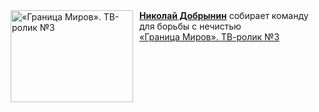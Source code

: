 <!--2025-02-27 11:00:06-->
<div class="yb">
  <div class="rss smaller1 kino_kino"><a href="https://www.kino-teatr.ru/video/46627/" title="«Граница Миров». ТВ-ролик №3"><img src="https://www.kino-teatr.ru/video/7/2/46627/poster.jpg" width="196" height="147" align="left" hspace="5" style="margin: 0px 10px 0px 5px" alt="«Граница Миров». ТВ-ролик №3"/></a><a href=https://www.kino-teatr.ru/kino/acter/m/ros/1295/bio/ target=_blank><strong>Николай Добрынин</strong></a> собирает команду для борьбы с нечистью <br><a class="light" href="https://www.kino-teatr.ru/video/46627/">«Граница Миров». ТВ-ролик №3</a></div>
</div>
